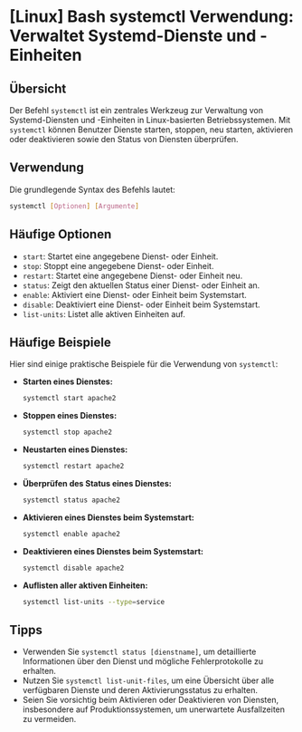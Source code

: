 # [Linux] Bash systemctl Verwendung: Verwaltet Systemd-Dienste und -Einheiten

## Übersicht
Der Befehl `systemctl` ist ein zentrales Werkzeug zur Verwaltung von Systemd-Diensten und -Einheiten in Linux-basierten Betriebssystemen. Mit `systemctl` können Benutzer Dienste starten, stoppen, neu starten, aktivieren oder deaktivieren sowie den Status von Diensten überprüfen.

## Verwendung
Die grundlegende Syntax des Befehls lautet:

```bash
systemctl [Optionen] [Argumente]
```

## Häufige Optionen
- `start`: Startet eine angegebene Dienst- oder Einheit.
- `stop`: Stoppt eine angegebene Dienst- oder Einheit.
- `restart`: Startet eine angegebene Dienst- oder Einheit neu.
- `status`: Zeigt den aktuellen Status einer Dienst- oder Einheit an.
- `enable`: Aktiviert eine Dienst- oder Einheit beim Systemstart.
- `disable`: Deaktiviert eine Dienst- oder Einheit beim Systemstart.
- `list-units`: Listet alle aktiven Einheiten auf.

## Häufige Beispiele
Hier sind einige praktische Beispiele für die Verwendung von `systemctl`:

- **Starten eines Dienstes:**
  ```bash
  systemctl start apache2
  ```

- **Stoppen eines Dienstes:**
  ```bash
  systemctl stop apache2
  ```

- **Neustarten eines Dienstes:**
  ```bash
  systemctl restart apache2
  ```

- **Überprüfen des Status eines Dienstes:**
  ```bash
  systemctl status apache2
  ```

- **Aktivieren eines Dienstes beim Systemstart:**
  ```bash
  systemctl enable apache2
  ```

- **Deaktivieren eines Dienstes beim Systemstart:**
  ```bash
  systemctl disable apache2
  ```

- **Auflisten aller aktiven Einheiten:**
  ```bash
  systemctl list-units --type=service
  ```

## Tipps
- Verwenden Sie `systemctl status [dienstname]`, um detaillierte Informationen über den Dienst und mögliche Fehlerprotokolle zu erhalten.
- Nutzen Sie `systemctl list-unit-files`, um eine Übersicht über alle verfügbaren Dienste und deren Aktivierungsstatus zu erhalten.
- Seien Sie vorsichtig beim Aktivieren oder Deaktivieren von Diensten, insbesondere auf Produktionssystemen, um unerwartete Ausfallzeiten zu vermeiden.